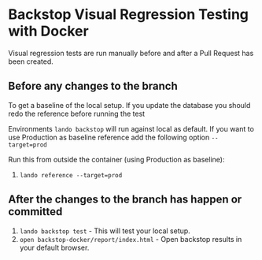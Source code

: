 Backstop Visual Regression Testing with Docker
===============================================

Visual regression tests are run manually before and after a Pull Request has been created.

## Before any changes to the branch
To get a baseline of the local setup. If you update the database you should redo the reference before running the test

Environments
`lando backstop` will run against local as default.
If you want to use Production as baseline reference add the following option `--target=prod`

Run this from outside the container (using Production as baseline):
1. `lando reference --target=prod`

## After the changes to the branch has happen or committed
1. `lando backstop test` - This will test your local setup.
2. `open backstop-docker/report/index.html` - Open backstop results in your default browser.
